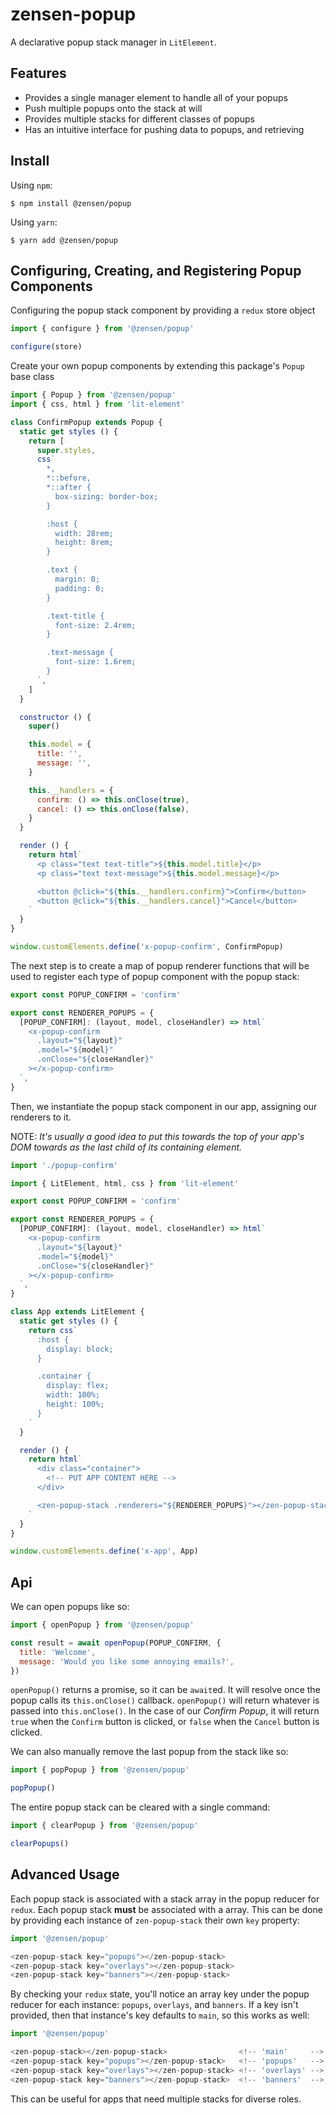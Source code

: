 # zensen-popup

A declarative popup stack manager in `LitElement`.

## Features

- Provides a single manager element to handle all of your popups
- Push multiple popups onto the stack at will
- Provides multiple stacks for different classes of popups
- Has an intuitive interface for pushing data to popups, and retrieving

## Install

Using `npm`:

```
$ npm install @zensen/popup
```

Using `yarn`:

```
$ yarn add @zensen/popup
```

## Configuring, Creating, and Registering Popup Components

Configuring the popup stack component by providing a `redux` store object

```js
import { configure } from '@zensen/popup'

configure(store)
```

Create your own popup components by extending this package's `Popup` base class

```js
import { Popup } from '@zensen/popup'
import { css, html } from 'lit-element'

class ConfirmPopup extends Popup {
  static get styles () {
    return [
      super.styles,
      css`
        *,
        *::before,
        *::after {
          box-sizing: border-box;
        }

        :host {
          width: 28rem;
          height: 8rem;
        }

        .text {
          margin: 0;
          padding: 0;
        }

        .text-title {
          font-size: 2.4rem;
        }

        .text-message {
          font-size: 1.6rem;
        }
      `,
    ]
  }

  constructor () {
    super()

    this.model = {
      title: '',
      message: '',
    }

    this.__handlers = {
      confirm: () => this.onClose(true),
      cancel: () => this.onClose(false),
    }
  }

  render () {
    return html`
      <p class="text text-title">${this.model.title}</p>
      <p class="text text-message">${this.model.message}</p>

      <button @click="${this.__handlers.confirm}">Confirm</button>
      <button @click="${this.__handlers.cancel}">Cancel</button>
    `
  }
}

window.customElements.define('x-popup-confirm', ConfirmPopup)
```

The next step is to create a map of popup renderer functions that will be used to register each type of popup component with the popup stack:

```js
export const POPUP_CONFIRM = 'confirm'

export const RENDERER_POPUPS = {
  [POPUP_CONFIRM]: (layout, model, closeHandler) => html`
    <x-popup-confirm
      .layout="${layout}"
      .model="${model}"
      .onClose="${closeHandler}"
    ></x-popup-confirm>
  `,
}
```

Then, we instantiate the popup stack component in our app, assigning our renderers to it.

NOTE: _It's usually a good idea to put this towards the top of your app's DOM towards as the last child of its containing element._

```js
import './popup-confirm'

import { LitElement, html, css } from 'lit-element'

export const POPUP_CONFIRM = 'confirm'

export const RENDERER_POPUPS = {
  [POPUP_CONFIRM]: (layout, model, closeHandler) => html`
    <x-popup-confirm
      .layout="${layout}"
      .model="${model}"
      .onClose="${closeHandler}"
    ></x-popup-confirm>
  `,
}

class App extends LitElement {
  static get styles () {
    return css`
      :host {
        display: block;
      }

      .container {
        display: flex;
        width: 100%;
        height: 100%;
      }
    `
  }

  render () {
    return html`
      <div class="container">
        <!-- PUT APP CONTENT HERE -->
      </div>

      <zen-popup-stack .renderers="${RENDERER_POPUPS}"></zen-popup-stack>
    `
  }
}

window.customElements.define('x-app', App)
```

## Api

We can open popups like so:

```js
import { openPopup } from '@zensen/popup'

const result = await openPopup(POPUP_CONFIRM, {
  title: 'Welcome',
  message: 'Would you like some annoying emails?',
})
```

`openPopup()` returns a promise, so it can be `await`ed. It will resolve once the popup calls its `this.onClose()` callback. `openPopup()` will return whatever is passed into `this.onClose()`. In the case of our _Confirm Popup_, it will return `true` when the `Confirm` button is clicked, or `false` when the `Cancel` button is clicked.

We can also manually remove the last popup from the stack like so:

```js
import { popPopup } from '@zensen/popup'

popPopup()
```

The entire popup stack can be cleared with a single command:

```js
import { clearPopup } from '@zensen/popup'

clearPopups()
```

## Advanced Usage

Each popup stack is associated with a stack array in the popup reducer for `redux`. Each popup stack **must** be associated with a array. This can be done by providing each instance of `zen-popup-stack` their own `key` property:

```js
import '@zensen/popup'

<zen-popup-stack key="popups"></zen-popup-stack>
<zen-popup-stack key="overlays"></zen-popup-stack>
<zen-popup-stack key="banners"></zen-popup-stack>
```

By checking your `redux` state, you'll notice an array key under the popup reducer for each instance: `popups`, `overlays`, and `banners`. If a key isn't provided, then that instance's key defaults to `main`, so this works as well:

```js
import '@zensen/popup'

<zen-popup-stack></zen-popup-stack>                <!-- 'main'     -->
<zen-popup-stack key="popups"></zen-popup-stack>   <!-- 'popups'   -->
<zen-popup-stack key="overlays"></zen-popup-stack> <!-- 'overlays' -->
<zen-popup-stack key="banners"></zen-popup-stack>  <!-- 'banners'  -->
```

This can be useful for apps that need multiple stacks for diverse roles.
